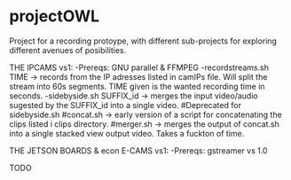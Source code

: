 # projectOWL

Project for a recording protoype, with different sub-projects for exploring different avenues of posibilities.

THE IPCAMS vs1:
-Prereqs:
	GNU parallel & FFMPEG
-recordstreams.sh TIME -> records from the IP adresses listed in camIPs file. Will split the stream into 60s segments. TIME given is the wanted recording time in seconds.
-sidebyside.sh SUFFIX_id -> merges the input video/audio sugested by the SUFFIX_id into a single video.
#Deprecated for sidebyside.sh
#concat.sh -> early version of a script for concatenating the clips listed i clips directory.
#merger.sh -> merges the output of concat.sh into a single stacked view output video. Takes a fuckton of time. 

THE JETSON BOARDS & econ E-CAMS vs1:
-Prereqs:
	gstreamer vs 1.0

TODO